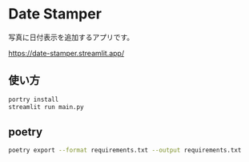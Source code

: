 # Date Stamper

写真に日付表示を追加するアプリです。

<https://date-stamper.streamlit.app/>

## 使い方

```bash
portry install
streamlit run main.py
```

## poetry

```bash
poetry export --format requirements.txt --output requirements.txt
```
